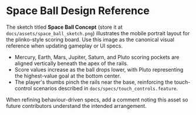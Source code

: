 # Space Ball Design Reference

The sketch titled **Space Ball Concept** (store it at `docs/assets/space_ball_sketch.png`) illustrates the mobile portrait layout for the plinko-style scoring board. Use this image as the canonical visual reference when updating gameplay or UI specs.

- Mercury, Earth, Mars, Jupiter, Saturn, and Pluto scoring pockets are aligned vertically beneath the apex of the rails.
- Score values increase as the ball drops lower, with Pluto representing the highest-value goal at the bottom center.
- The player's thumbs pinch the rails near the base, reinforcing the touch-control scenarios described in `docs/specs/touch_controls.feature`.

When refining behaviour-driven specs, add a comment noting this asset so future contributors understand the intended arrangement.
